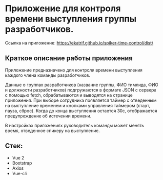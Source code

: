# Приложение для контроля времени выступления группы разработчиков.

Ссылка на приложение: https://ekatrif.github.io/spiker-time-control/dist/

## Краткое описание работы приложения

Приложение предназначено для контроля времени выступления каждого члена команды разработчиков.

Данные о группах разработчиков (название группы,
ФИО тимлида, ФИО и должности разработчиков) подгружаются в формате JSON с сервера с помощью fetch, обрабатываются и выводятся на странице приложения. При выборе сотрудника появляется таймер с отведенным на выступление временем и кнопками управления таймером (старт, пауза, сброс). Когда до конца выступления остается 30с, отображается предупреждение об истечении времени.

В настройках приложениях руководитель команды может менять время, отведенное спикеру на выступление.

## Стек:
- Vue 2
- Bootstrap
- Axios
- Vue-cli
